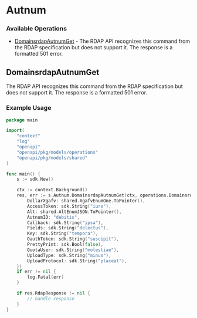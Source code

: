 # Autnum

### Available Operations

* [DomainsrdapAutnumGet](#domainsrdapautnumget) - The RDAP API recognizes this command from the RDAP specification but does not support it. The response is a formatted 501 error.

## DomainsrdapAutnumGet

The RDAP API recognizes this command from the RDAP specification but does not support it. The response is a formatted 501 error.

### Example Usage

```go
package main

import(
	"context"
	"log"
	"openapi"
	"openapi/pkg/models/operations"
	"openapi/pkg/models/shared"
)

func main() {
    s := sdk.New()

    ctx := context.Background()
    res, err := s.Autnum.DomainsrdapAutnumGet(ctx, operations.DomainsrdapAutnumGetRequest{
        DollarXgafv: shared.XgafvEnumOne.ToPointer(),
        AccessToken: sdk.String("iure"),
        Alt: shared.AltEnumJSON.ToPointer(),
        AutnumID: "debitis",
        Callback: sdk.String("ipsa"),
        Fields: sdk.String("delectus"),
        Key: sdk.String("tempora"),
        OauthToken: sdk.String("suscipit"),
        PrettyPrint: sdk.Bool(false),
        QuotaUser: sdk.String("molestiae"),
        UploadType: sdk.String("minus"),
        UploadProtocol: sdk.String("placeat"),
    })
    if err != nil {
        log.Fatal(err)
    }

    if res.RdapResponse != nil {
        // handle response
    }
}
```
